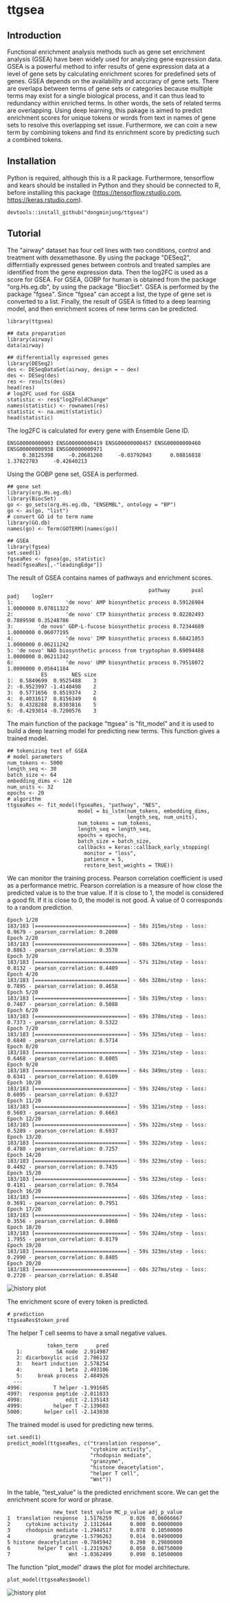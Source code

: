 # ttgsea

## Introduction

Functional enrichment analysis methods such as gene set enrichment analysis (GSEA) have been widely used for analyzing gene expression data. GSEA is a powerful method to infer results of gene expression data at a level of gene sets by calculating enrichment scores for predefined sets of genes. GSEA depends on the availability and accuracy of gene sets. There are overlaps between terms of gene sets or categories because multiple terms may exist for a single biological process, and it can thus lead to redundancy within enriched terms. In other words, the sets of related terms are overlapping. Using deep learning, this pakage is aimed to predict enrichment scores for unique tokens or words from text in names of gene sets to resolve this overlapping set issue. Furthermore, we can coin a new term by combining tokens and find its enrichment score by predicting such a combined tokens.





## Installation

Python is required, although this is a R package. Furthermore, tensorflow and kears should be installed in Python and they should be connected to R, before installing this package (https://tensorflow.rstudio.com, https://keras.rstudio.com).

``` 
devtools::install_github("dongminjung/ttgsea")
```





## Tutorial

The "airway" dataset has four cell lines with two conditions, control and treatment with dexamethasone. By using the package "DESeq2", differntially expressed genes  between controls and treated samples are identified from the gene expression data. Then the log2FC is used as a score for GSEA. For GSEA, GOBP for human is obtained from the package "org.Hs.eg.db", by using the package "BiocSet". GSEA is performed by the package "fgsea". Since "fgsea" can accept a list, the type of gene set is converted to a list. Finally, the result of GSEA is fitted to a deep learning model, and then enrichment scores of new terms can be predicted.

```
library(ttgsea)

## data preparation
library(airway)
data(airway)

## differentially expressed genes
library(DESeq2)
des <- DESeqDataSet(airway, design = ~ dex)
des <- DESeq(des)
res <- results(des)
head(res)
# log2FC used for GSEA
statistic <- res$"log2FoldChange"
names(statistic) <- rownames(res)
statistic <- na.omit(statistic)
head(statistic)
```

The log2FC is calculated for every gene with Ensemble Gene ID.
```
ENSG00000000003 ENSG00000000419 ENSG00000000457 ENSG00000000460 ENSG00000000938 ENSG00000000971 
     0.38125398     -0.20681260     -0.03792043      0.08816818      1.37822703     -0.42640213
```

Using the GOBP gene set, GSEA is performed.
```
## gene set
library(org.Hs.eg.db)
library(BiocSet)
go <- go_sets(org.Hs.eg.db, "ENSEMBL", ontology = "BP")
go <- as(go, "list")
# convert GO id to term name
library(GO.db)
names(go) <- Term(GOTERM)[names(go)]

## GSEA
library(fgsea)
set.seed(1)
fgseaRes <- fgsea(go, statistic)
head(fgseaRes[,-"leadingEdge"])
```

The result of GSEA contains names of pathways and enrichment scores.
```
                                              pathway       pval      padj    log2err
1:                 'de novo' AMP biosynthetic process 0.59126984 1.0000000 0.07011322
2:                 'de novo' CTP biosynthetic process 0.02202493 0.7889598 0.35248786
3:        'de novo' GDP-L-fucose biosynthetic process 0.72344689 1.0000000 0.06077195
4:                 'de novo' IMP biosynthetic process 0.68421053 1.0000000 0.06211242
5: 'de novo' NAD biosynthetic process from tryptophan 0.69094488 1.0000000 0.06211242
6:                 'de novo' UMP biosynthetic process 0.79518072 1.0000000 0.05641184
           ES        NES size
1:  0.5849699  0.9525488    3
2: -0.9523997 -1.4140498    2
3:  0.5771656  0.8519374    2
4:  0.4031617  0.8156349    6
5:  0.4328288  0.8303816    5
6: -0.4293014 -0.7200576    3
```

The main function of the package "ttgsea" is "fit_model" and it is used to build a deep learning model for predicting new terms. This function gives a trained model.
```
## tokenizing text of GSEA
# model parameters
num_tokens <- 5000
length_seq <- 30
batch_size <- 64
embedding_dims <- 128
num_units <- 32
epochs <- 20
# algorithm
ttgseaRes <- fit_model(fgseaRes, "pathway", "NES",
                       model = bi_lstm(num_tokens, embedding_dims,
                                       length_seq, num_units),
                       num_tokens = num_tokens,
                       length_seq = length_seq,
                       epochs = epochs,
                       batch_size = batch_size,
                       callbacks = keras::callback_early_stopping(
                         monitor = "loss",
                         patience = 5,
                         restore_best_weights = TRUE))
```

We can monitor the training process. Pearson correlation coefficient is used as a performance metric. Pearson correlation is a measure of how close the predicted value is to the true value. If it is close to 1, the model is considered a good fit. If it is close to 0, the model is not good. A value of 0 corresponds to a random prediction.
```
Epoch 1/20
183/183 [==============================] - 58s 315ms/step - loss: 0.9679 - pearson_correlation: 0.2008
Epoch 2/20
183/183 [==============================] - 60s 326ms/step - loss: 0.8863 - pearson_correlation: 0.3570
Epoch 3/20
183/183 [==============================] - 57s 312ms/step - loss: 0.8132 - pearson_correlation: 0.4489
Epoch 4/20
183/183 [==============================] - 60s 328ms/step - loss: 0.7895 - pearson_correlation: 0.4658
Epoch 5/20
183/183 [==============================] - 58s 319ms/step - loss: 0.7487 - pearson_correlation: 0.5088
Epoch 6/20
183/183 [==============================] - 69s 378ms/step - loss: 0.7373 - pearson_correlation: 0.5322
Epoch 7/20
183/183 [==============================] - 59s 325ms/step - loss: 0.6840 - pearson_correlation: 0.5714
Epoch 8/20
183/183 [==============================] - 59s 321ms/step - loss: 0.6468 - pearson_correlation: 0.6005
Epoch 9/20
183/183 [==============================] - 64s 349ms/step - loss: 0.6341 - pearson_correlation: 0.6109
Epoch 10/20
183/183 [==============================] - 59s 324ms/step - loss: 0.6095 - pearson_correlation: 0.6327
Epoch 11/20
183/183 [==============================] - 59s 321ms/step - loss: 0.5603 - pearson_correlation: 0.6663
Epoch 12/20
183/183 [==============================] - 59s 322ms/step - loss: 0.5289 - pearson_correlation: 0.6937
Epoch 13/20
183/183 [==============================] - 59s 322ms/step - loss: 0.4780 - pearson_correlation: 0.7257
Epoch 14/20
183/183 [==============================] - 59s 323ms/step - loss: 0.4492 - pearson_correlation: 0.7435
Epoch 15/20
183/183 [==============================] - 59s 323ms/step - loss: 0.4181 - pearson_correlation: 0.7654
Epoch 16/20
183/183 [==============================] - 60s 326ms/step - loss: 0.3691 - pearson_correlation: 0.7951
Epoch 17/20
183/183 [==============================] - 59s 324ms/step - loss: 0.3556 - pearson_correlation: 0.8060
Epoch 18/20
183/183 [==============================] - 59s 324ms/step - loss: 1.7955 - pearson_correlation: 0.8179
Epoch 19/20
183/183 [==============================] - 59s 323ms/step - loss: 0.2990 - pearson_correlation: 0.8405
Epoch 20/20
183/183 [==============================] - 60s 327ms/step - loss: 0.2720 - pearson_correlation: 0.8548
```

![history plot](docs/history_plot.png)

The enrichment score of every token is predicted.
```
# prediction
ttgseaRes$token_pred
```

The helper T cell seems to have a small negative values.
```
             token_term      pred
   1:           SA node  2.914987
   2: dicarboxylic acid  2.786132
   3:   heart induction  2.578254
   4:            1 beta  2.493106
   5:     break process  2.484926
  ---                            
4996:          T helper -1.991685
4997:  response peptide -2.011833
4998:              edit -2.135143
4999:          helper T -2.139603
5000:       helper cell -2.143030
```

The trained model is used for predicting new terms.
```
set.seed(1)
predict_model(ttgseaRes, c("translation response",
                           "cytokine activity",
                           "rhodopsin mediate",
                           "granzyme",
                           "histone deacetylation",
                           "helper T cell",
                           "Wnt"))
```

In the table, "test_value" is the predicted enrichment score. We can get the enrichment score for word or phrase.
```
               new_text test_value MC_p_value adj_p_value
1  translation response  1.5176259      0.026  0.06066667
2     cytokine activity  2.1312644      0.000  0.00000000
3     rhodopsin mediate -1.2944517      0.078  0.10500000
4              granzyme -1.5796263      0.014  0.04900000
5 histone deacetylation -0.7845942      0.298  0.29800000
6         helper T cell -1.2319267      0.050  0.08750000
7                   Wnt -1.0362499      0.090  0.10500000
```

The function "plot_model" draws the plot for model architecture.
```
plot_model(ttgseaRes$model)
```

![history plot](docs/model_architecture.png)
